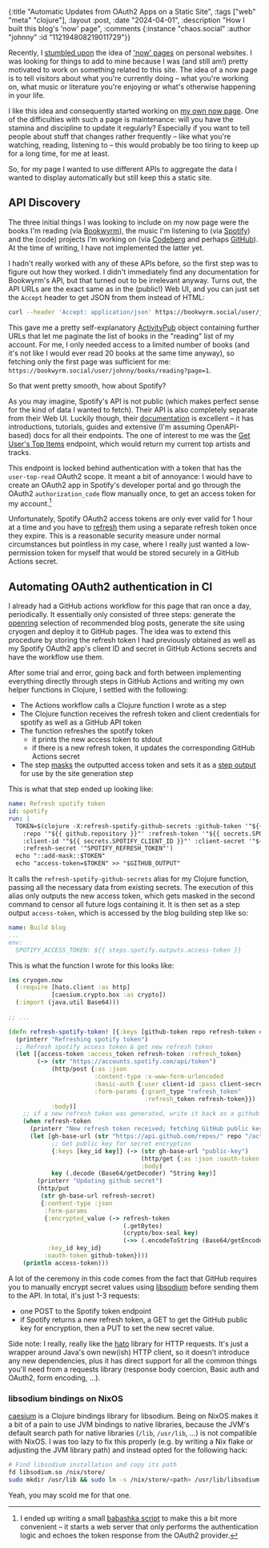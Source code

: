 {:title "Automatic Updates from OAuth2 Apps on a Static Site",
 :tags ["web" "meta" "clojure"],
 :layout :post,
 :date "2024-04-01",
 :description "How I built this blog's 'now' page",
 :comments {:instance "chaos.social" :author "johnny" :id "112194808219011729"}}

Recently, I [stumbled upon](https://rknight.me/blog/the-web-is-fantastic/) the idea of ['now' pages](https://nownownow.com/about) on personal websites. I was looking for things to add to mine because I was (and still am!) pretty motivated to work on something related to this site. The idea of a now page is to tell visitors about what you're currently doing – what you're working on, what music or literature you're enjoying or what's otherwise happening in your life.

I like this idea and consequently started working on [my own now page](/pages/now). One of the difficulties with such a page is maintenance: will you have the stamina and discipline to update it regularly? Especially if you want to tell people about stuff that changes rather frequently – like what you're watching, reading, listening to – this would probably be too tiring to keep up for a long time, for me at least.

So, for my page I wanted to use different APIs to aggregate the data I wanted to display automatically but still keep this a static site.

## API Discovery

The three initial things I was looking to include on my now page were the books I'm reading (via [Bookwyrm](https://joinbookwyrm.com)), the music I'm listening to (via [Spotify](https://spotify.com)) and the (code) projects I'm working on (via [Codeberg](https://codeberg.org) and perhaps [GitHub](https://github.com)). At the time of writing, I have not implemented the latter yet. 

I hadn't really worked with any of these APIs before, so the first step was to figure out how they worked. I didn't immediately find any documentation for Bookwyrm's API, but that turned out to be irrelevant anyway. Turns out, the API URLs are the exact same as in the (public!) Web UI, and you can just set the `Accept` header to get JSON from them instead of HTML:

```bash
curl --header 'Accept: application/json' https://bookwyrm.social/user/johnny/books/reading
```

This gave me a pretty self-explanatory [ActivityPub](https://docs.joinbookwyrm.com/activitypub.html) object containing further URLs that let me paginate the list of books in the "reading" list of my account. For me, I only needed access to a limited number of books (and it's not like I would ever read 20 books at the same time anyway), so fetching only the first page was sufficient for me: `https://bookwyrm.social/user/johnny/books/reading?page=1`.

So that went pretty smooth, how about Spotify?

As you may imagine, Spotify's API is not public (which makes perfect sense for the kind of data I wanted to fetch). Their API is also completely separate from their Web UI. Luckily though, their [documentation](https://developer.spotify.com/documentation/web-api) is excellent – it has introductions, tutorials, guides and extensive (I'm assuming OpenAPI-based) docs for all their endpoints. The one of interest to me was the [Get User's Top Items](https://developer.spotify.com/documentation/web-api/reference/get-users-top-artists-and-tracks) endpoint, which would return my current top artists and tracks.

This endpoint is locked behind authentication with a token that has the `user-top-read` OAuth2 scope. It meant a bit of annoyance: I would have to create an OAuth2 app in Spotify's developer portal and go through the OAuth2 `authorization_code` flow manually once, to get an access token for my account.[^1]

[^1]: I ended up writing a small [babashka script](https://gist.github.com/JohnnyJayJay/6c21379afb2f2de05303b2c39bac3dd6) to make this a bit more convenient – it starts a web server that only performs the authentication logic and echoes the token response from the OAuth2 provider.

Unfortunately, Spotify OAuth2 access tokens are only ever valid for 1 hour at a time and you have to [refresh](https://developer.spotify.com/documentation/web-api/tutorials/refreshing-tokens) them using a separate refresh token once they expire. This is a reasonable security measure under normal circumstances but pointless in my case, where I really just wanted a low-permission token for myself that would be stored securely in a GitHub Actions secret.

## Automating OAuth2 authentication in CI

I already had a GitHub actions workflow for this page that ran once a day, periodically. It essentially only consisted of three steps: generate the [openring](https://git.sr.ht/~sircmpwn/openring/) selection of recommended blog posts, generate the site using cryogen and deploy it to GitHub pages. The idea was to extend this procedure by storing the refresh token I had previously obtained as well as my Spotify OAuth2 app's client ID and secret in GitHub Actions secrets and have the workflow use them. 

After some trial and error, going back and forth between implementing everything directly through steps in GitHub Actions and writing my own helper functions in Clojure, I settled with the following:

- The Actions workflow calls a Clojure function I wrote as a step
- The Clojure function receives the refresh token and client credentials for spotify as well as a GitHub API token
- The function refreshes the spotify token
  - it prints the new access token to stdout 
  - if there is a new refresh token, it updates the corresponding GitHub Actions secret
- The step [masks](https://docs.github.com/en/actions/using-workflows/workflow-commands-for-github-actions#masking-a-value-in-a-log) the outputted access token and sets it as a [step output](https://docs.github.com/en/actions/using-jobs/defining-outputs-for-jobs) for use by the site generation step 

This is what that step ended up looking like:

```yaml
name: Refresh spotify token
id: spotify
run: |
  TOKEN=$(clojure -X:refresh-spotify-github-secrets :github-token '"${{ secrets.BLOG_SECRET_TOKEN }}"' \
    :repo '"${{ github.repository }}"' :refresh-token '"${{ secrets.SPOTIFY_REFRESH_TOKEN }}"' \
    :client-id '"${{ secrets.SPOTIFY_CLIENT_ID }}"' :client-secret '"${{ secrets.SPOTIFY_CLIENT_SECRET }}"' \
    :refresh-secret '"SPOTIFY_REFRESH_TOKEN"')
  echo "::add-mask::$TOKEN"
  echo "access-token=$TOKEN" >> "$GITHUB_OUTPUT"
```

It calls the `refresh-spotify-github-secrets` alias for my Clojure function, passing all the necessary data from existing secrets. The execution of this alias only outputs the new access token, which gets masked in the second command to censor all future logs containing it. It is then set as a step output `access-token`, which is accessed by the blog building step like so:

```yaml
name: Build blog
...
env:
  SPOTIFY_ACCESS_TOKEN: ${{ steps.spotify.outputs.access-token }}
```

This is what the function I wrote for this looks like:

```clojure
(ns cryogen.now
  (:require [hato.client :as http]
            [caesium.crypto.box :as crypto])
  (:import (java.util Base64)))
  
;; ...

(defn refresh-spotify-token! [{:keys [github-token repo refresh-token client-id client-secret refresh-secret]}]
  (printerr "Refreshing spotify token")
  ;; Refresh spotify access token & get new refresh token
  (let [{access-token :access_token refresh-token :refresh_token}
        (-> (str "https://accounts.spotify.com/api/token")
            (http/post {:as :json
                        :content-type :x-www-form-urlencoded
                        :basic-auth {:user client-id :pass client-secret}
                        :form-params {:grant_type "refresh_token"
                                      :refresh_token refresh-token}})
            :body)]
    ;; if a new refresh token was generated, write it back as a github secret
    (when refresh-token
      (printerr "New refresh token received; fetching GitHub public key")
      (let [gh-base-url (str "https://api.github.com/repos/" repo "/actions/secrets/")
            ;; Get public key for secret encryption
            {:keys [key_id key]} (-> (str gh-base-url "public-key")
                                     (http/get {:as :json :oauth-token github-token})
                                     :body)
            key (.decode (Base64/getDecoder) ^String key)]
        (printerr "Updating github secret")
        (http/put
         (str gh-base-url refresh-secret)
         {:content-type :json
          :form-params
          {:encrypted_value (-> refresh-token
                                (.getBytes)
                                (crypto/box-seal key)
                                (->> (.encodeToString (Base64/getEncoder))))
           :key_id key_id}
          :oauth-token github-token})))
    (println access-token)))
```

A lot of the ceremony in this code comes from the fact that GitHub requires you to manually encrypt secret values using [libsodium](https://doc.libsodium.org/) before sending them to the API. In total, it's just 1-3 requests:

- one POST to the Spotify token endpoint
- if Spotify returns a new refresh token, a GET to get the GitHub public key for encryption, then a PUT to set the new secret value.

Side note: I really, really like the [hato](https://github.com/gnarroway/hato) library for HTTP requests. It's just a wrapper around Java's own new(ish) HTTP client, so it doesn't introduce any new dependencies, plus it has direct support for all the common things you'll need from a requests library (response body coercion, Basic auth and OAuth2, form encoding, ...).

### libsodium bindings on NixOS

[caesium](https://github.com/lvh/caesium) is a Clojure bindings library for libsodium. Being on NixOS makes it a bit of a pain to use JVM bindings to native libraries, because the JVM's default search path for native libraries (`/lib`, `/usr/lib`, ...) is not compatible with NixOS. I was too lazy to fix this properly (e.g. by writing a Nix flake or adjusting the JVM library path) and instead opted for the following hack:

```bash
# Find libsodium installation and copy its path
fd libsodium.so /nix/store/
sudo mkdir /usr/lib && sudo ln -s /nix/store/<path> /usr/lib/libsodium.so
```

Yeah, you may scold me for that one.
